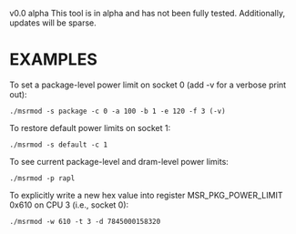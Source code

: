 v0.0 alpha
This tool is in alpha and has not been fully tested. Additionally, updates will
be sparse.

EXAMPLES
========
To set a package-level power limit on socket 0 (add -v for a verbose print out):

    ./msrmod -s package -c 0 -a 100 -b 1 -e 120 -f 3 (-v)

To restore default power limits on socket 1:

    ./msrmod -s default -c 1

To see current package-level and dram-level power limits:

    ./msrmod -p rapl

To explicitly write a new hex value into register MSR_PKG_POWER_LIMIT 0x610 on
CPU 3 (i.e., socket 0):

    ./msrmod -w 610 -t 3 -d 7845000158320
